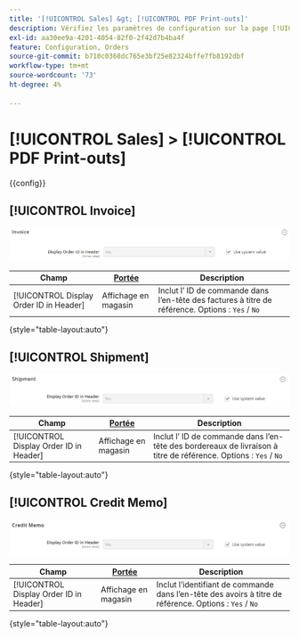 ```yaml
---
title: '[!UICONTROL Sales] &gt; [!UICONTROL PDF Print-outs]'
description: Vérifiez les paramètres de configuration sur la page [!UICONTROL Sales] &gt; [!UICONTROL PDF Print-outs] de l’administrateur Commerce.
exl-id: aa30ee9a-4201-4054-82f0-2f42d7b4ba4f
feature: Configuration, Orders
source-git-commit: b710c0368dc765e3bf25e82324bffe7fb8192dbf
workflow-type: tm+mt
source-wordcount: '73'
ht-degree: 4%

---
```


# [!UICONTROL Sales] > [!UICONTROL PDF Print-outs]

{{config}}

<!-- [Invoice](https://docs.magento.com/user-guide/marketing/sales-documents-ref-id.html) -->

## [!UICONTROL Invoice]

![Facture](./assets/pdf-print-invoice.png)<!-- zoom -->

| Champ | [Portée](../../getting-started/websites-stores-views.md#scope-settings) | Description |
|--- |--- |--- |
| [!UICONTROL Display Order ID in Header] | Affichage en magasin | Inclut l’ ID de commande dans l’en-tête des factures à titre de référence. Options : `Yes` / `No` |

{style="table-layout:auto"}

## [!UICONTROL Shipment]

![Expédition](./assets/pdf-print-shipment.png)<!-- zoom -->

| Champ | [Portée](../../getting-started/websites-stores-views.md#scope-settings) | Description |
|--- |--- |--- |
| [!UICONTROL Display Order ID in Header] | Affichage en magasin | Inclut l’ ID de commande dans l’en-tête des bordereaux de livraison à titre de référence. Options : `Yes` / `No` |

{style="table-layout:auto"}

## [!UICONTROL Credit Memo]

![Mémo de crédit](./assets/pdf-print-credit-memo.png)<!-- zoom -->

| Champ | [Portée](../../getting-started/websites-stores-views.md#scope-settings) | Description |
|--- |--- |--- |
| [!UICONTROL Display Order ID in Header] | Affichage en magasin | Inclut l’identifiant de commande dans l’en-tête des avoirs à titre de référence. Options : `Yes` / `No` |

{style="table-layout:auto"}
